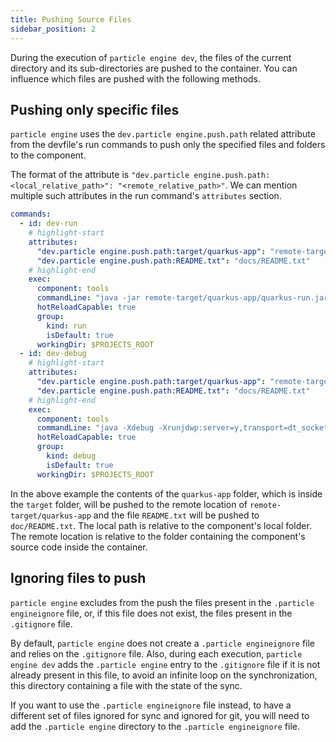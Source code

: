 ```yaml
---
title: Pushing Source Files
sidebar_position: 2
---
```


During the execution of `particle engine dev`, the files of the current directory and its sub-directories are pushed 
to the container. You can influence which files are pushed with the following methods.


## Pushing only specific files

`particle engine` uses the `dev.particle engine.push.path` related attribute from the devfile's run commands to push only the specified files and folders to the component.

The format of the attribute is `"dev.particle engine.push.path:<local_relative_path>": "<remote_relative_path>"`. We can mention multiple such attributes in the run command's `attributes` section.

```yaml
commands:
  - id: dev-run
    # highlight-start
    attributes:
      "dev.particle engine.push.path:target/quarkus-app": "remote-target/quarkus-app"
      "dev.particle engine.push.path:README.txt": "docs/README.txt"
    # highlight-end
    exec:
      component: tools
      commandLine: "java -jar remote-target/quarkus-app/quarkus-run.jar -Dquarkus.http.host=0.0.0.0"
      hotReloadCapable: true
      group:
        kind: run
        isDefault: true
      workingDir: $PROJECTS_ROOT
  - id: dev-debug
    # highlight-start
    attributes:
      "dev.particle engine.push.path:target/quarkus-app": "remote-target/quarkus-app"
      "dev.particle engine.push.path:README.txt": "docs/README.txt"
    # highlight-end
    exec:
      component: tools
      commandLine: "java -Xdebug -Xrunjdwp:server=y,transport=dt_socket,address=${DEBUG_PORT},suspend=n -jar remote-target/quarkus-app/quarkus-run.jar -Dquarkus.http.host=0.0.0.0"
      hotReloadCapable: true
      group:
        kind: debug
        isDefault: true
      workingDir: $PROJECTS_ROOT
```

In the above example the contents of the `quarkus-app` folder, which is inside the `target` folder, will be pushed to the remote location of `remote-target/quarkus-app` and the file `README.txt` will be pushed to `doc/README.txt`.
The local path is relative to the component's local folder. The remote location is relative to the folder containing the component's source code inside the container. 

## Ignoring files to push

`particle engine` excludes from the push the files present in the `.particle engineignore` file, or, if
this file does not exist, the files present in the `.gitignore` file.

By default, `particle engine` does not create a `.particle engineignore` file and relies on the `.gitignore` file.
Also, during each execution, `particle engine dev` adds the `.particle engine` entry to the `.gitignore` file if it is not already present in this file,
to avoid an infinite loop on the synchronization, this directory containing a file with the state of the sync.

If you want to use the `.particle engineignore` file instead, to have a different set of files ignored for sync and ignored for git, 
you will need to add the `.particle engine` directory to the `.particle engineignore` file.

